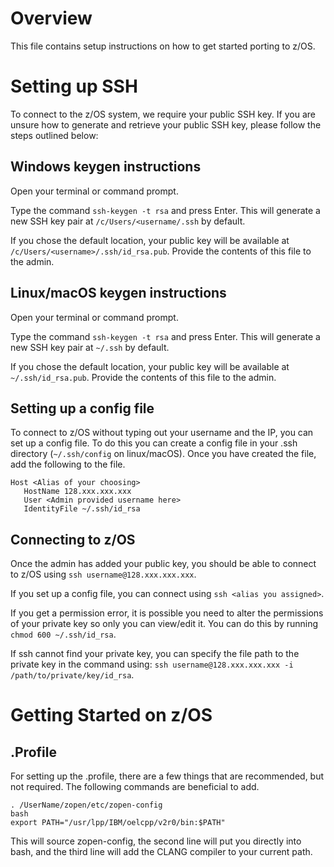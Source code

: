 # Overview

This file contains setup instructions on how to get started porting to z/OS.

# Setting up SSH

To connect to the z/OS system, we require your public SSH key. If you are unsure how to generate and retrieve your public SSH key, please follow the steps outlined below:

## Windows keygen instructions

Open your terminal or command prompt.

Type the command `ssh-keygen -t rsa` and press Enter. This will generate a new SSH key pair at `/c/Users/<username/.ssh` by default.

If you chose the default location, your public key will be available at `/c/Users/<username>/.ssh/id_rsa.pub`. Provide the contents of this file to the admin.

## Linux/macOS keygen instructions

Open your terminal or command prompt.

Type the command `ssh-keygen -t rsa` and press Enter. This will generate a new SSH key pair at `~/.ssh` by default.

If you chose the default location, your public key will be available at `~/.ssh/id_rsa.pub`. Provide the contents of this file to the admin.

## Setting up a config file

To connect to z/OS without typing out your username and the IP, you can set up a config file. To do this you can create a config file in your .ssh directory (`~/.ssh/config` on linux/macOS). Once you have created the file, add the following to the file.

````
Host <Alias of your choosing>
   HostName 128.xxx.xxx.xxx
   User <Admin provided username here>
   IdentityFile ~/.ssh/id_rsa
````

## Connecting to z/OS

Once the admin has added your public key, you should be able to connect to z/OS using `ssh username@128.xxx.xxx.xxx`. 

If you set up a config file, you can connect using `ssh <alias you assigned>`.

If you get a permission error, it is possible you need to alter the permissions of your private key so only you can view/edit it. You can do this by running `chmod 600 ~/.ssh/id_rsa`.

If ssh cannot find your private key, you can specify the file path to the private key in the command using: `ssh username@128.xxx.xxx.xxx -i /path/to/private/key/id_rsa`.

# Getting Started on z/OS 

## .Profile

For setting up the .profile, there are a few things that are recommended, but not required. The following commands are beneficial to add.

```
. /UserName/zopen/etc/zopen-config
bash
export PATH="/usr/lpp/IBM/oelcpp/v2r0/bin:$PATH"
```

This will source zopen-config, the second line will put you directly into bash, and the third line will add the CLANG compiler to your current path.



